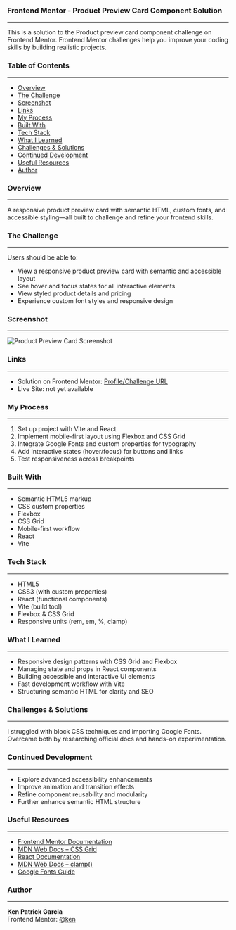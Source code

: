 ### Frontend Mentor - Product Preview Card Component Solution
---
This is a solution to the Product preview card component challenge on Frontend Mentor. Frontend Mentor challenges help you improve your coding skills by building realistic projects.

### Table of Contents
---
- [Overview](#overview)
- [The Challenge](#the-challenge)
- [Screenshot](#screenshot)
- [Links](#links)
- [My Process](#my-process)
- [Built With](#built-with)
- [Tech Stack](#tech-stack)
- [What I Learned](#what-i-learned)
- [Challenges & Solutions](#challenges--solutions)
- [Continued Development](#continued-development)
- [Useful Resources](#useful-resources)
- [Author](#author)

### Overview
---
A responsive product preview card with semantic HTML, custom fonts, and accessible styling—all built to challenge and refine your frontend skills.

### The Challenge
---
Users should be able to:
- View a responsive product preview card with semantic and accessible layout
- See hover and focus states for all interactive elements
- View styled product details and pricing
- Experience custom font styles and responsive design

### Screenshot
---
![Product Preview Card Screenshot](./path-to-screenshot.png)

### Links
---
- Solution on Frontend Mentor: [Profile/Challenge URL](https://www.frontendmentor.io)  
- Live Site: not yet available

### My Process
---
1. Set up project with Vite and React  
2. Implement mobile-first layout using Flexbox and CSS Grid  
3. Integrate Google Fonts and custom properties for typography  
4. Add interactive states (hover/focus) for buttons and links  
5. Test responsiveness across breakpoints

### Built With
---
- Semantic HTML5 markup  
- CSS custom properties  
- Flexbox  
- CSS Grid  
- Mobile-first workflow  
- React  
- Vite

### Tech Stack
---
- HTML5  
- CSS3 (with custom properties)  
- React (functional components)  
- Vite (build tool)  
- Flexbox & CSS Grid  
- Responsive units (rem, em, %, clamp)

### What I Learned
---
- Responsive design patterns with CSS Grid and Flexbox  
- Managing state and props in React components  
- Building accessible and interactive UI elements  
- Fast development workflow with Vite  
- Structuring semantic HTML for clarity and SEO

### Challenges & Solutions
---
I struggled with block CSS techniques and importing Google Fonts. Overcame both by researching official docs and hands-on experimentation.

### Continued Development
---
- Explore advanced accessibility enhancements  
- Improve animation and transition effects  
- Refine component reusability and modularity  
- Further enhance semantic HTML structure

### Useful Resources
---
- [Frontend Mentor Documentation](https://www.frontendmentor.io/docs)  
- [MDN Web Docs – CSS Grid](https://developer.mozilla.org/docs/Web/CSS/CSS_Grid_Layout)  
- [React Documentation](https://reactjs.org/docs/getting-started.html)  
- [MDN Web Docs – clamp()](https://developer.mozilla.org/docs/Web/CSS/clamp)  
- [Google Fonts Guide](https://fonts.google.com/knowledge)

### Author
---
**Ken Patrick Garcia**  
Frontend Mentor: [@ken](https://www.frontendmentor.io/profile/ken)
